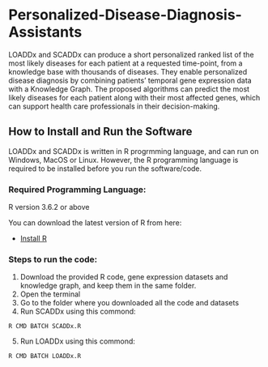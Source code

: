 # Personalized-Disease-Diagnosis-Assistants
LOADDx and SCADDx can produce a short personalized ranked list of the most likely diseases for each patient at a requested time-point, from a knowledge base with thousands of diseases. They enable personalized disease diagnosis by combining patients’ temporal gene expression data with a Knowledge Graph. The proposed algorithms can predict the most likely diseases for each patient along with their most affected genes, which can support health care professionals in their decision-making.

## How to Install and Run the Software
LOADDx and SCADDx is written in R progrmming language, and can run on Windows, MacOS or Linux. However, the R programming language is required to be installed before you run the software/code.

### Required Programming Language:
R version 3.6.2 or above

You can download the latest version of R from here:
* [Install R](https://www.r-project.org/)


### Steps to run the code:
1. Download the provided R code, gene expression datasets and knowledge graph, and keep them in the same folder. 
2. Open the terminal
3. Go to the folder where you downloaded all the code and datasets
4. Run SCADDx using this commond: 
```
R CMD BATCH SCADDx.R
```
5. Run LOADDx using this commond: 
```
R CMD BATCH LOADDx.R
```

